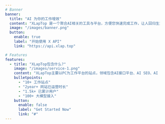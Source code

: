 ```yaml
---
# Banner
banner:
  title: "AI 为你的工作增效"
  content: "XLapTop 是一个聚合AI相关的工具与平台，方便您快速完成工作，让人回归生活本身。"
  image: "/images/banner.png"
  button:
    enable: true
    label: "开始使用 X API"
    link: "https://api.xlap.top"

# Features
features:
  - title: "XLapTop包含什么?"
    image: "/images/service-1.png"
    content: "XLapTop主要以PC为工作平台的站点，领域包含AI接口平台、AI SEO、AI 导航、AI Agent、工作流、各种文生图、图生视频、文生音乐等日常工作需求"
    bulletpoints:
      - "10+ 工作站点"
      - "2year+ 网站已运营时长"
      - "1.5k+ 已累计用户"
      - "100+ 大模型接入"
    button:
      enable: false
      label: "Get Started Now"
      link: "#"
---
```

